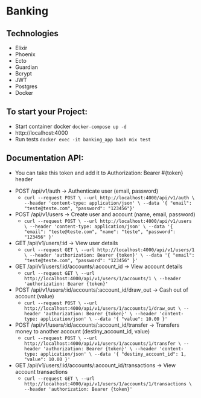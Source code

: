 # Banking

## Technologies
  - Elixir
  - Phoenix
  - Ecto
  - Guardian
  - Bcrypt
  - JWT
  - Postgres
  - Docker

## To start your Project:
  - Start container docker `docker-compose up -d`
  - http://localhost:4000
  - Run tests `docker exec -it banking_app bash mix test`

## Documentation API:
  * You can take this token and add it to Authorization: Bearer #{token} header
  - POST /api/v1/auth -> Authenticate user (email, password)
    - `curl --request POST \
    --url http://localhost:4000/api/v1/auth \
    --header 'content-type: application/json' \
    --data '{
    "email": "teste@teste.com",
    "password": "123456"}'`
  - POST /api/v1/users -> Create user and account (name, email, password)
    - `curl --request POST \
        --url http://localhost:4000/api/v1/users \
        --header 'content-type: application/json' \
        --data '{
        "email": "teste@teste.com",
        "name": "teste",
        "password": "123456"
      }'`
  - GET /api/v1/users/:id -> View user details
    - `curl --request GET \
      --url http://localhost:4000/api/v1/users/1 \
      --header 'authorization: Bearer {token}' \
      --data '{
      "email": "teste@teste.com",
      "password": "123456"
    }'`
  - GET /api/v1/users/:id/accounts/:account_id -> View account details
    - `curl --request GET \
      --url http://localhost:4000/api/v1/users/1/accounts/1 \
      --header 'authorization: Bearer {token}'`
  - POST /api/v1/users/:id/accounts/:account_id/draw_out -> Cash out of account (value)
    - `curl --request POST \
      --url http://localhost:4000/api/v1/users/1/accounts/1/draw_out \
      --header 'authorization: Bearer {token}' \
      --header 'content-type: application/json' \
      --data '{
      "value": 10.00
    }'`
  - POST /api/v1/users/:id/accounts/:account_id/transfer -> Transfers money to another account (destiny_account_id, value)
    - `curl --request POST \
      --url http://localhost:4000/api/v1/users/1/accounts/1/transfer \
      --header 'authorization: Bearer {token}' \
      --header 'content-type: application/json' \
      --data '{
      "destiny_account_id": 1,
      "value": 10.00
    }'`
  - GET /api/v1/users/:id/accounts/:account_id/transactions -> View account transactions
    - `curl --request GET \
      --url http://localhost:4000/api/v1/users/1/accounts/1/transactions \
      --header 'authorization: Bearer {token}'`
